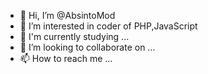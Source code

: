 - 👋 Hi, I’m @AbsintoMod
- 👀 I’m interested in coder of PHP,JavaScript
- 🌱 I'm currently studying ...
- 💞️ I’m looking to collaborate on ...
- 📫 How to reach me ...

<!---
AbsintoMod/AbsintoMod is a ✨ special ✨ repository because its `README.md` (this file) appears on your GitHub profile.
You can click the Preview link to take a look at your changes.
--->

